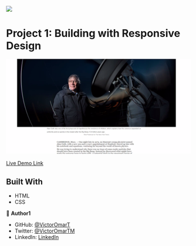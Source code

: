 ![](https://img.shields.io/badge/Microverse-blueviolet)
# Project 1: Building with Responsive Design
![screenshot](./app_screenshot.png)

[Live Demo Link](https://victoromart.github.io/Positioning-and-Floating-Elements/)



## Built With
- HTML
- CSS


👤 **Author1**

- GitHub: [@VictorOmarT](https://github.com/VictorOmarT)
- Twitter: [@VictorOmarTM](https://twitter.com/VictorOmarTM)
- LinkedIn: [LinkedIn](https://www.linkedin.com/in/victoromartm/)
